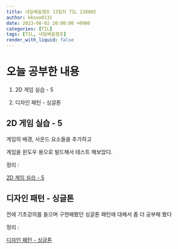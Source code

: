 ```yaml
---
title: 내일배움캠프 13일차 TIL 230802
author: kksoo0131
date: 2023-08-02 20:00:00 +0900
categories: [TIL]
tags: [TIL, 내일배움캠프]
render_with_liquid: false
---
```


# 오늘 공부한 내용

1. 2D 게임 실습 - 5

2. 디자인 패턴 - 싱글톤


## 2D 게임 실습 - 5

게임의 배경, 사운드 요소들을 추가하고 

게임을 윈도우 용으로 빌드해서 테스트 해보았다.

정리 : 

[2D 게임 실습 - 5](https://kksoo0131.github.io/posts/toyProject-Practice2DGame-5/)


## 디자인 패턴 - 싱글톤

전에 기초강의를 들으며 구현해봤던 싱글톤 패턴에 대해서 좀 더 공부해 봤다

정리 :

[디자인 패턴 - 싱글톤](https://kksoo0131.github.io/posts/designPattern-1)
